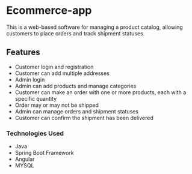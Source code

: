 # Ecommerce-app
This is a web-based software for managing a product catalog, allowing customers to place orders and track shipment statuses.

## Features
+ Customer login and registration
+ Customer can add multiple addresses
+ Admin login
+ Admin can add products and manage categories
+ Customer can make an order with one or more products, each with a specific quantity
+ Order may or may not be shipped
+ Admin can manage orders and shipment statuses
+ Customer can confirm the shipment has been delivered

### Technologies Used
+ Java
+ Spring Boot Framework
+ Angular
+ MYSQL
